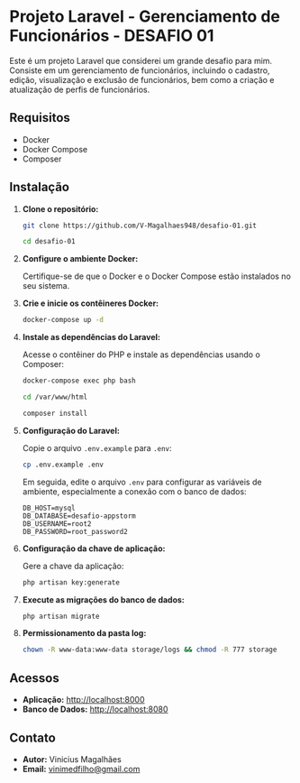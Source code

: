# Projeto Laravel - Gerenciamento de Funcionários - DESAFIO 01

Este é um projeto Laravel que considerei um grande desafio para mim. Consiste em um gerenciamento de funcionários, incluindo o cadastro, edição, visualização e exclusão de funcionários, bem como a criação e atualização de perfis de funcionários.

## Requisitos

- Docker
- Docker Compose
- Composer

## Instalação

1. **Clone o repositório:**

    ```bash
    git clone https://github.com/V-Magalhaes948/desafio-01.git
    ```
    ```bash
    cd desafio-01
    ```

2. **Configure o ambiente Docker:**

    Certifique-se de que o Docker e o Docker Compose estão instalados no seu sistema.

3. **Crie e inicie os contêineres Docker:**

    ```bash
    docker-compose up -d
    ```

4. **Instale as dependências do Laravel:**

    Acesse o contêiner do PHP e instale as dependências usando o Composer:

    ```bash
    docker-compose exec php bash
    ```
    ```bash
    cd /var/www/html
    ```
    ```bash
    composer install
    ```

5. **Configuração do Laravel:**

    Copie o arquivo `.env.example` para `.env`:

    ```bash
    cp .env.example .env
    ```

    Em seguida, edite o arquivo `.env` para configurar as variáveis de ambiente, especialmente a conexão com o banco de dados:

    ```dotenv
    DB_HOST=mysql
    DB_DATABASE=desafio-appstorm
    DB_USERNAME=root2
    DB_PASSWORD=root_password2
    ```

6. **Configuração da chave de aplicação:**

    Gere a chave da aplicação:

    ```bash
    php artisan key:generate
    ```

7. **Execute as migrações do banco de dados:**

    ```bash
    php artisan migrate
    ```
8. **Permissionamento da pasta log:**

    ```bash
    chown -R www-data:www-data storage/logs && chmod -R 777 storage
    ```

## Acessos

- **Aplicação:** [http://localhost:8000](http://localhost:8000)
- **Banco de Dados:** [http://localhost:8080](http://localhost:8080)

## Contato

- **Autor:** Vinicius Magalhães
- **Email:** vinimedfilho@gmail.com